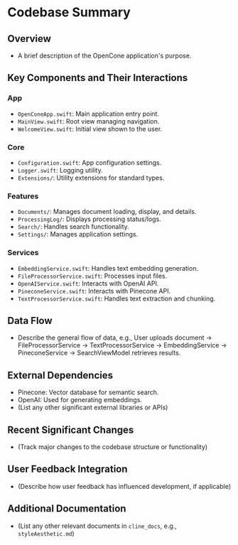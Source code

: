 # Codebase Summary

## Overview
- A brief description of the OpenCone application's purpose.

## Key Components and Their Interactions
### App
- `OpenConeApp.swift`: Main application entry point.
- `MainView.swift`: Root view managing navigation.
- `WelcomeView.swift`: Initial view shown to the user.
### Core
- `Configuration.swift`: App configuration settings.
- `Logger.swift`: Logging utility.
- `Extensions/`: Utility extensions for standard types.
### Features
- `Documents/`: Manages document loading, display, and details.
- `ProcessingLog/`: Displays processing status/logs.
- `Search/`: Handles search functionality.
- `Settings/`: Manages application settings.
### Services
- `EmbeddingService.swift`: Handles text embedding generation.
- `FileProcessorService.swift`: Processes input files.
- `OpenAIService.swift`: Interacts with OpenAI API.
- `PineconeService.swift`: Interacts with Pinecone API.
- `TextProcessorService.swift`: Handles text extraction and chunking.

## Data Flow
- Describe the general flow of data, e.g., User uploads document -> FileProcessorService -> TextProcessorService -> EmbeddingService -> PineconeService -> SearchViewModel retrieves results.

## External Dependencies
- Pinecone: Vector database for semantic search.
- OpenAI: Used for generating embeddings.
- (List any other significant external libraries or APIs)

## Recent Significant Changes
- (Track major changes to the codebase structure or functionality)

## User Feedback Integration
- (Describe how user feedback has influenced development, if applicable)

## Additional Documentation
- (List any other relevant documents in `cline_docs`, e.g., `styleAesthetic.md`)
